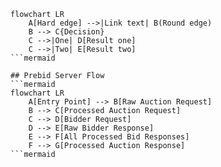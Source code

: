 ```mermaid
flowchart LR
    A[Hard edge] -->|Link text| B(Round edge)
    B --> C{Decision}
    C -->|One| D[Result one]
    C -->|Two| E[Result two]
```mermaid

## Prebid Server Flow
```mermaid
flowchart LR
    A[Entry Point] --> B[Raw Auction Request]
    B --> C[Processed Auction Request]
    C --> D[Bidder Request]
    D --> E[Raw Bidder Response]
    E --> F[All Processed Bid Responses]
    F --> G[Processed Auction Response]
```mermaid
